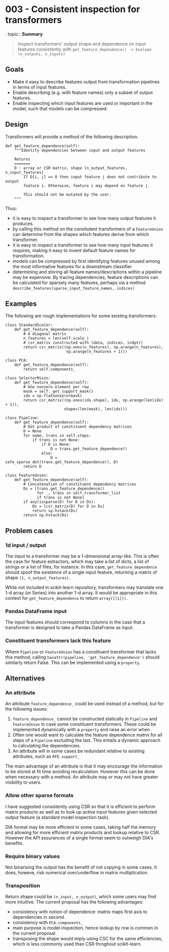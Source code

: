 003 - Consistent inspection for transformers
============================================

. topic:: **Summary**

> Inspect transformers' output shape and dependence on input features
> consistently with
> `get_feature_dependence() -> boolean (n_outputs, n_inputs)`

Goals
-----

-   Make it easy to describe features output from transformation
    pipelines in terms of input features.
-   Enable describing (e.g. with feature names) only a subset of output
    features.
-   Enable inspecting which input features are used or important in the
    model, such that models can be compressed.

Design
------

Transformers will provide a method of the following description.

    def get_feature_dependence(self):
        """Identify dependencies between input and output features

        Returns
        =======
        D : array or CSR matrix, shape [n_output_features, n_input_features]
            If D[i, j] == 0 then input feature j does not contribute to output
            feature i. Otherwise, feature i may depend on feature j.

            This should not be mutated by the user.
        """

Thus:

-   it is easy to inspect a transformer to see how many output features
    it produces.
-   by calling this method on the consitutent transformers of a
    `FeatureUnion` can determine from the shapes which features derive
    from which transformer.
-   it is easy to inspect a transformer to see how many input features
    it requires, making it easy to invent default feature names for
    transformation.
-   models can be compressed by first identifying features unused among
    the most informative features for a downstream classifier
-   determining and storing all feature names/descriptions within a
    pipeline may be expensive. By tracing dependencies, feature
    descriptions can be calculated for sparsely many features, perhaps
    via a method
    `describe_features(sparse_input_feature_names, indices)`

Examples
--------

The following are rough implementations for some existing transformers:

    class StandardScaler:
        def get_feature_dependence(self):
            # A diagonal matrix
            n_features = len(self.scale_)
            # csr_matrix constructed with (data, indices, indptr)
            return csr_matrix((np.ones(n_features), np.arange(n_features),
                               np.arange(n_features + 1)))

    class PCA:
        def get_feature_dependence(self):
            return self.components_

    class SelectorMixin:
        def get_feature_dependence(self):
            # One nonzero element per row
            mask = self._get_support_mask()
            idx = np.flatnonzero(mask)
            return csr_matrix((np.ones(idx.shape), idx, np.arange(len(idx) + 1)),
                              shape=(len(mask), len(idx)))

    class Pipeline:
        def get_feature_dependence(self):
            # Dot product of constituent dependency matrices
            D = None
            for name, trans in self.steps:
                if trans is not None:
                    if D is None:
                        D = trans.get_feature_dependence()
                    else:
                        D = safe_sparse_dot(trans.get_feature_dependence(), D)
            return D

    class FeatureUnion:
        def get_feature_dependence(self):
            # Concatenation of constituent dependency matrices
            Ds = [trans.get_feature_dependence()
                  for _, trans in self.transformer_list
                  if trans is not None]
            if any(issparse(D) for D in Ds):
                Ds = [csr_matrix(D) for D in Ds]
                return sp.hstack(Ds)
            return np.hstack(Ds)

Problem cases
-------------

### 1d input / output

The input to a transformer may be a 1-dimensional array-like. This is
often the case for feature extractors, which may take a list of dicts, a
list of strings or a list of files, for instance. In this case,
`get_feature_dependence` should spoof the existence of a single input
feature, returning a matrix of shape `(1, n_output_features)`.

While not included in scikit-learn repository, transformers may
translate one 1-d array (or Series) into another 1-d array. It would be
appropriate in this context for `get_feature_dependence` to return
`array([[1]])`.

### Pandas DataFrame input

The input features should correspond to columns in the case that a
transformer is designed to take a Pandas DataFrame as input.

### Constituent transformers lack this feature

Where `Pipeline` or `FeatureUnion` has a constituent transformer that
lacks this method, calling `hasattr(pipeline, 'get_feature_dependence')`
should similarly return False. This can be implemented using a
`property`.

Alternatives
------------

### An attribute

An attribute `feature_dependence_` could be used instead of a method,
but for the following issues:

1.  `feature_dependence_` cannot be constructed statically in `Pipeline`
    and `FeatureUnion` in case some constituent transformers. These
    could be implemented dynamically with a `property` and raise an
    error when .
2.  Often one would want to calculate the feature dependence matrix for
    all steps of a `Pipeline` excluding the last. This entails a dynamic
    approach to calculating the dependencies.
3.  An attribute will in some cases be redundant relative to existing
    attributes, such as `RFE.support_`

The main advantage of an attribute is that it may encourage the
information to be stored at fit time avoiding recalculation. However
this can be done when necessary with a method. An attribute may or may
not have greater visibility to users.

### Allow other sparse formats

I have suggested consistently using CSR so that it is efficient to
perform matrix products as well as to look up active input features
given selected output feature (a standard model inspection task).

DIA format may be more efficient in some cases, taking half the memory
and allowing for more efficient matrix products and lookup relative to
CSR. However the API assurances of a single format seem to outweigh
DIA's benefits.

### Require binary values

Not binarising the output has the benefit of not copying in some cases.
It does, howeve, risk numerical over/underflow in matrix multiplication.

### Transposition

Return shape could be `(n_input, n_output)`, which some users may find
more intuitive. The current proposal has the following advantages:

-   consistency with notion of dependence: matrix maps first axis to
    dependencies in second.
-   consistency with `PCA.components_`
-   main purpose is model inspection, hence lookup by row is common in
    the current proposal.
-   transposing the shape would imply using CSC for the same
    efficiencies, which is less commonly used than CSR throghout
    scikit-learn.

